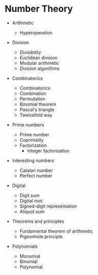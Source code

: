 # Number Theory

* Arithmetic
  - Hyperoperation

* Division
  - Divisibility
  - Euclidean division
  - Modular arithmetic
  - Division algorithms

* Combinatorics
  - Combinatorics
  - Combination
  - Permutation
  - Binomial theorem
  - Pascal's triangle
  - Twelvefold way

* Prime numbers
  - Prime number
  - Coprimality
  * Factorization
    - Integer factorization

* Interesting numbers
  - Catalan number
  - Perfect number

* Digital
  - Digit sum
  - Digital root
  - Signed-digit representation
  - Aliquot sum

* Theorems and principles
  - Fundamental theorem of arithmetic
  - Pigeonhole principle

* Polynomials
  - Monomial
  - Binomial
  - Polynomial

